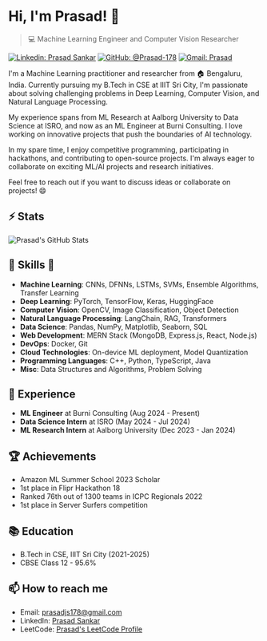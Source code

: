 # Hi, I'm Prasad! 👋
>  💻 Machine Learning Engineer and Computer Vision Researcher

[![Linkedin: Prasad Sankar](https://img.shields.io/badge/-Prasad%20Sankar-blue?style=flat-square&logo=Linkedin&logoColor=white&link=https://www.linkedin.com/in/prasadsankar178/)](https://www.linkedin.com/in/prasadsankar178/)
[![GitHub: @Prasad-178](https://img.shields.io/github/followers/Prasad-178?label=follow&style=social)](https://github.com/Prasad-178)
[![Gmail: Prasad](https://img.shields.io/badge/Gmail-prasad-red)](mailto:prasadjs178@gmail.com)

I'm a Machine Learning practitioner and researcher from :house: Bengaluru, India. Currently pursuing my B.Tech in CSE at IIIT Sri City, I'm passionate about solving challenging problems in Deep Learning, Computer Vision, and Natural Language Processing.

My experience spans from ML Research at Aalborg University to Data Science at ISRO, and now as an ML Engineer at Burni Consulting. I love working on innovative projects that push the boundaries of AI technology.

In my spare time, I enjoy competitive programming, participating in hackathons, and contributing to open-source projects. I'm always eager to collaborate on exciting ML/AI projects and research initiatives.

Feel free to reach out if you want to discuss ideas or collaborate on projects! 😄

## ⚡ Stats
![Prasad's GitHub Stats](https://github-readme-stats.vercel.app/api?username=Prasad-178&hide=["issues"]&show_icons=true)

##  🎉 Skills  🎉
- **Machine Learning**: CNNs, DFNNs, LSTMs, SVMs, Ensemble Algorithms, Transfer Learning
- **Deep Learning**: PyTorch, TensorFlow, Keras, HuggingFace
- **Computer Vision**: OpenCV, Image Classification, Object Detection
- **Natural Language Processing**: LangChain, RAG, Transformers
- **Data Science**: Pandas, NumPy, Matplotlib, Seaborn, SQL
- **Web Development**: MERN Stack (MongoDB, Express.js, React, Node.js)
- **DevOps**: Docker, Git
- **Cloud Technologies**: On-device ML deployment, Model Quantization
- **Programming Languages**: C++, Python, TypeScript, Java
- **Misc**: Data Structures and Algorithms, Problem Solving

## 🚀 Experience
- **ML Engineer** at Burni Consulting (Aug 2024 - Present)
- **Data Science Intern** at ISRO (May 2024 - Jul 2024)
- **ML Research Intern** at Aalborg University (Dec 2023 - Jan 2024)

## 🏆 Achievements
- Amazon ML Summer School 2023 Scholar
- 1st place in Flipr Hackathon 18
- Ranked 76th out of 1300 teams in ICPC Regionals 2022
- 1st place in Server Surfers competition

## 📚 Education
- B.Tech in CSE, IIIT Sri City (2021-2025)
- CBSE Class 12 - 95.6%

## 📫 How to reach me
- Email: prasadjs178@gmail.com
- LinkedIn: [Prasad Sankar]([https://www.linkedin.com/in/prasad-sankar-370362223/](https://www.linkedin.com/in/prasadsankar178/))
- LeetCode: [Prasad's LeetCode Profile](https://leetcode.com/u/esrevda178/)
